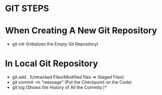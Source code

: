 # GIT STEPS
# When Creating A New Git Repository
* git init (Initializes the Empty Git Repository)
# In Local Git Repository
* git add . (Untracked Files/Modified files => Staged Files)
* git commit -m "message" (Put the Checkpoint on the Code)
* git log (Shows the History of All the Commits )*